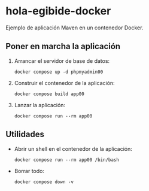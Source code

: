 # hola-egibide-docker

Ejemplo de aplicación Maven en un contenedor Docker.

## Poner en marcha la aplicación

1. Arrancar el servidor de base de datos:

    ```
    docker compose up -d phpmyadmin00
    ```

2. Construir el contenedor de la aplicación:

    ```
    docker compose build app00
    ```

3. Lanzar la aplicación:

    ```
    docker compose run --rm app00
    ```

## Utilidades

- Abrir un shell en el contenedor de la aplicación:

    ```
    docker compose run --rm app00 /bin/bash
    ```

- Borrar todo:

    ```
    docker compose down -v
    ```
